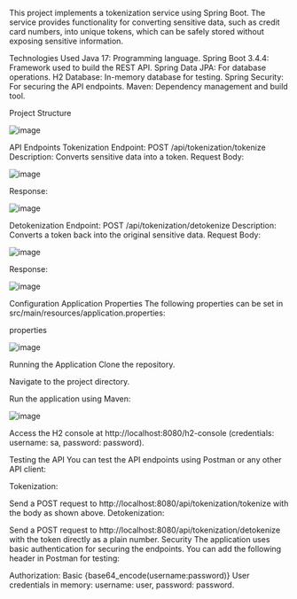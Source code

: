 This project implements a tokenization service using Spring Boot. The service provides functionality for converting sensitive data, such as credit card numbers, into unique tokens, which can be safely stored without exposing sensitive information.

Technologies Used
Java 17: Programming language.
Spring Boot 3.4.4: Framework used to build the REST API.
Spring Data JPA: For database operations.
H2 Database: In-memory database for testing.
Spring Security: For securing the API endpoints.
Maven: Dependency management and build tool.

Project Structure

![image](https://github.com/user-attachments/assets/0acfbe00-5231-4cd1-95ff-de82b071c486)

API Endpoints
Tokenization
Endpoint: POST /api/tokenization/tokenize
Description: Converts sensitive data into a token.
Request Body:

![image](https://github.com/user-attachments/assets/3cb37ad2-baba-4897-a04e-f70d48af2cc1)

Response:

![image](https://github.com/user-attachments/assets/c36c615e-34f3-459c-b98c-916ea477d863)

Detokenization
Endpoint: POST /api/tokenization/detokenize
Description: Converts a token back into the original sensitive data.
Request Body:

![image](https://github.com/user-attachments/assets/8d9db0be-6242-4b87-9ca8-92ce2b22ef17)

Response:

![image](https://github.com/user-attachments/assets/527ab23d-a802-4874-865a-fa2f58b7775a)

Configuration
Application Properties
The following properties can be set in src/main/resources/application.properties:

properties

![image](https://github.com/user-attachments/assets/a8a859e9-6767-418c-8a20-dd9d3d73dec9)

Running the Application
Clone the repository.

Navigate to the project directory.

Run the application using Maven:

![image](https://github.com/user-attachments/assets/c152904b-6a30-4e86-9af9-184c152ca787)

Access the H2 console at http://localhost:8080/h2-console (credentials: username: sa, password: password).

Testing the API
You can test the API endpoints using Postman or any other API client:

Tokenization:

Send a POST request to http://localhost:8080/api/tokenization/tokenize with the body as shown above.
Detokenization:

Send a POST request to http://localhost:8080/api/tokenization/detokenize with the token directly as a plain number.
Security
The application uses basic authentication for securing the endpoints. You can add the following header in Postman for testing:

Authorization: Basic {base64_encode(username:password)}
User credentials in memory: username: user, password: password.
